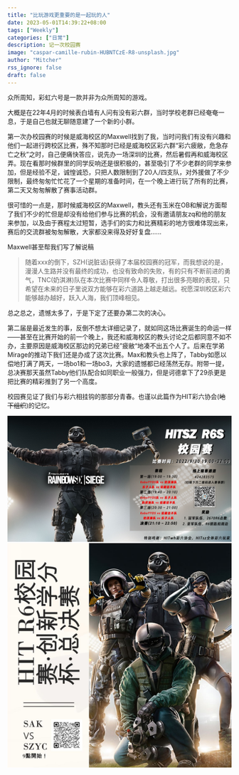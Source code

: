 ```yaml
---
title: "比玩游戏更重要的是一起玩的人"
date: 2023-05-01T14:39:22+08:00
tags: ["Weekly"]
categories: ["日常"]
description: 记一次校园赛
image: "caspar-camille-rubin-HUBNTCzE-R8-unsplash.jpg"
author: "Mitcher"
rss_ignore: false
draft: false
---
```


众所周知，彩虹六号是一款并非为众所周知的游戏。

大概是在22年4月的时候表白墙有人问有没有彩六群，当时学校老群已经奄奄一息，于是自己也就无聊随意建了一个新的小群。

第一次办校园赛的时候是威海校区的Maxwell找到了我，当时问我们有没有兴趣和他们一起进行跨校区比赛，殊不知那时已经是威海校区彩六群“彩六疲敝，危急存亡之秋”之时，自己便痛快答应，说先办一场深圳的比赛，然后暑假再和威海校区弄。现在看那时候群里的同学反响还是很积极的，甚至吸引了不少老群的同学来参加，但是经验不足，诚惶诚恐，只把人数限制到了20人/四支队，对外援做了不少限制，最终匆匆忙忙花了一个星期的准备时间，在一个晚上进行玩了所有的比赛，第二天又匆匆解散了赛事活动群。

很可惜的一点是，那时候威海校区的Maxwell，教头还有玉米在OB和解说方面帮了我们不少的忙但是却没有给他们参与比赛的机会，没有邀请朋友zq和他的朋友来参加，以及由于赛程太过短暂，选手们的实力和比赛精彩的地方很难体现出来，赛后的交流群被匆匆解散，大家都没来得及好好复盘......

Maxwell甚至帮我们写了解说稿

> 随着xxx的倒下，SZH(说脏话)获得了本届校园赛的冠军，而我想说的是，漫漫人生路并没有最终的成功，也没有致命的失败，有的只有不断前进的勇气，TNC(奶淇淋)队在本次比赛中同样令人尊敬，打出很多亮眼的表现，只希望在未来的日子里说双方能够在彩六道路上越走越远。祝愿深圳校区彩六能够越办越好，跃入人海，我们顶峰相见。

总之总之，遗憾太多了，于是下定了还要办第二次的决心。

第二届是最近发生的事，反倒不想太详细记录了，就如同这场比赛诞生的命运一样——甚至在比赛开始的前一个晚上，我还和威海校区的教头讨论之后都同意不如不办，主要原因是威海校区那边的兄弟已经”疲敝“地凑不出五个人了。后来在学弟Mirage的推动下我们还是办成了这次比赛。Max和教头也上阵了，Tabby如愿以偿地打满了两天，一场bo1和一场bo3，大家的遗憾都已经荡然无存。附带一提，总决赛那天虽然Tabby他们队配合如同职业一般强力，但是诃德拿下了29杀更是把比赛的精彩推到了另一个高度。

校园赛见证了我们与彩六相挂钩的那部分青春。也谨以此篇作为HIT彩六协会(~~地下组织~~)的记忆。

![Poster designed by Tabby](Poster1.1.png) ![Poster designed by Mitcher](poster.jpg)
